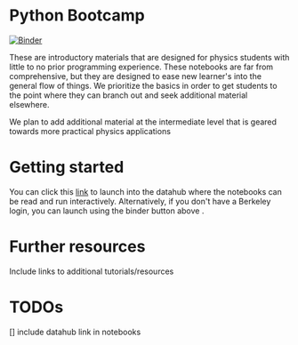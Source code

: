 # Python Bootcamp
[![Binder](https://mybinder.org/badge_logo.svg)](https://mybinder.org/v2/gh/berkeley-physics/Python-Tutorials/master)

These are introductory materials that are designed for physics students with little to no prior programming experience. These notebooks are far from comprehensive, but they are designed to ease new learner's into the general flow of things. We prioritize the basics in order to get students to the point where they can branch out and seek additional material elsewhere.

We plan to add additional material at the intermediate level that is geared towards more practical physics applications

# Getting started

You can click this [link](https://datahub.berkeley.edu/hub/user-redirect/git-pull?repo=https%3A%2F%2Fgithub.com%2Fberkeley-physics%2FPython-Tutorials&urlpath=tree%2FPython-Tutorials%2FIntroductory&branch=master) to launch into the datahub where the notebooks can be read and run interactively. Alternatively, if you don't have a Berkeley login, you can launch using the binder button above .

# Further resources
Include links to additional tutorials/resources

# TODOs
 [] include datahub link in notebooks
